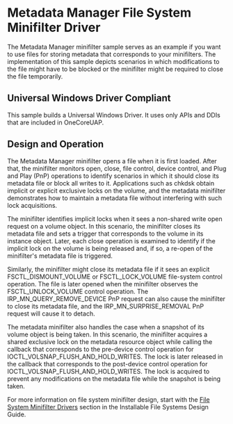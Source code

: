 <!---
    name: Metadata Manager File System Minifilter Driver
    platform: WDM
    language: cpp
    category: FileSystem
    description: An example of how to use files for storing metadata that corresponds to minifilters.
    samplefwlink: https://go.microsoft.com/fwlink/p/?LinkId=617650
--->


Metadata Manager File System Minifilter Driver
==============================================

The Metadata Manager minifilter sample serves as an example if you want to use files for storing metadata that corresponds to your minifilters. The implementation of this sample depicts scenarios in which modifications to the file might have to be blocked or the minifilter might be required to close the file temporarily.

## Universal Windows Driver Compliant
This sample builds a Universal Windows Driver. It uses only APIs and DDIs that are included in OneCoreUAP.

Design and Operation
--------------------

The Metadata Manager minifilter opens a file when it is first loaded. After that, the minifilter monitors open, close, file control, device control, and Plug and Play (PnP) operations to identify scenarios in which it should close its metadata file or block all writes to it. Applications such as chkdsk obtain implicit or explicit exclusive locks on the volume, and the metadata minifilter demonstrates how to maintain a metadata file without interfering with such lock acquisitions.

The minifilter identifies implicit locks when it sees a non-shared write open request on a volume object. In this scenario, the minifilter closes its metadata file and sets a trigger that corresponds to the volume in its instance object. Later, each close operation is examined to identify if the implicit lock on the volume is being released and, if so, a re-open of the minifilter's metadata file is triggered.

Similarly, the minifilter might close its metadata file if it sees an explicit FSCTL\_DISMOUNT\_VOLUME or FSCTL\_LOCK\_VOLUME file-system control operation. The file is later opened when the minifilter observes the FSCTL\_UNLOCK\_VOLUME control operation. The IRP\_MN\_QUERY\_REMOVE\_DEVICE PnP request can also cause the minifilter to close its metadata file, and the IRP\_MN\_SURPRISE\_REMOVAL PnP request will cause it to detach.

The metadata minifilter also handles the case when a snapshot of its volume object is being taken. In this scenario, the minifilter acquires a shared exclusive lock on the metadata resource object while calling the callback that corresponds to the pre-device control operation for IOCTL\_VOLSNAP\_FLUSH\_AND\_HOLD\_WRITES. The lock is later released in the callback that corresponds to the post-device control operation for IOCTL\_VOLSNAP\_FLUSH\_AND\_HOLD\_WRITES. The lock is acquired to prevent any modifications on the metadata file while the snapshot is being taken.

For more information on file system minifilter design, start with the [File System Minifilter Drivers](https://msdn.microsoft.com/en-us/library/windows/hardware/ff540402) section in the Installable File Systems Design Guide.

